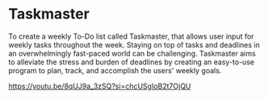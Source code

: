 # Taskmaster
To create a weekly To-Do list called Taskmaster, that allows user input for weekly tasks throughout the week. Staying on top of tasks and deadlines in an overwhelmingly fast-paced world can be challenging. Taskmaster aims to alleviate the stress and burden of deadlines by creating an easy-to-use program to plan, track, and accomplish the users' weekly goals.

https://youtu.be/8qUJ9a_3zSQ?si=chcUSgIoB2t7OjQU
